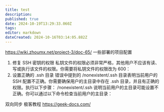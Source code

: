 ```yaml
---
title: test
description: 
published: true
date: 2024-10-19T13:29:33.060Z
tags: 
editor: markdown
dateCreated: 2024-10-16T03:14:05.882Z
---
```


https://wiki.zhoumx.net/project-3/doc-65/
一些部署的项目配置
1. 修复 SSH 密钥的权限
私钥文件的权限必须非常严格，其他用户不应该有读、写或执行该文件的权限。你需要将私钥文件的权限改为 600：
2. 设置正确的 .ssh 目录
错误中提到的 /nonexistent/.ssh 目录表明当前用户的 SSH 配置不正确。你需要确保用户的主目录中存在 .ssh 目录，并且有正确的权限。执行以下步骤：
/nonexistent/.ssh 说明当前用户的主目录可能设置不正确。你可以通过以下命令检查当前用户的主目录：

双向同步 
极客教程 https://geek-docs.com/